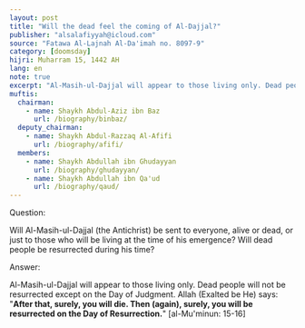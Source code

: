 ```yaml
---
layout: post
title: "Will the dead feel the coming of Al-Dajjal?"
publisher: "alsalafiyyah@icloud.com"
source: "Fatawa Al-Lajnah Al-Da'imah no. 8097-9"
category: [doomsday]
hijri: Muharram 15, 1442 AH
lang: en
note: true
excerpt: "Al-Masih-ul-Dajjal will appear to those living only. Dead people will not be resurrected except on the Day of Judgment."
muftis:
  chairman: 
    - name: Shaykh Abdul-Aziz ibn Baz
      url: /biography/binbaz/
  deputy_chairman:
    - name: Shaykh Abdul-Razzaq Al-Afifi
      url: /biography/afifi/
  members: 
    - name: Shaykh Abdullah ibn Ghudayyan
      url: /biography/ghudayyan/
    - name: Shaykh Abdullah ibn Qa'ud
      url: /biography/qaud/
---
```


Question: 

Will Al-Masih-ul-Dajjal (the Antichrist) be sent to everyone, alive or dead, or just to those who will be living at the time of his emergence? Will dead people be resurrected during his time? 

Answer:

Al-Masih-ul-Dajjal will appear to those living only. Dead people will not be resurrected except on the Day of Judgment. Allah (Exalted be He) says: "**After that, surely, you will die. Then (again), surely, you will be resurrected on the Day of Resurrection.**" [al-Mu'minun: 15-16]
